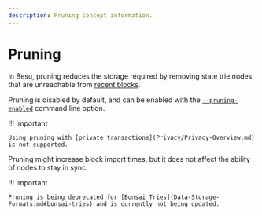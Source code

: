 ```yaml
---
description: Pruning concept information.
---
```


# Pruning

In Besu, pruning reduces the storage required by removing state trie nodes that are unreachable
from [recent blocks](../Reference/CLI/CLI-Syntax.md#pruning-blocks-retained).

Pruning is disabled by default, and can be enabled with the
[`--pruning-enabled`](../Reference/CLI/CLI-Syntax.md#pruning-enabled) command line option.

!!! Important

    Using pruning with [private transactions](Privacy/Privacy-Overview.md) is not supported.

Pruning might increase block import times, but it does not affect the ability of nodes to stay in
sync.

!!! Important

    Pruning is being deprecated for [Bonsai Tries](Data-Storage-Formats.md#bonsai-tries) and is currently not being updated.
